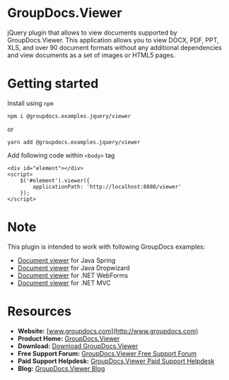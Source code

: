 # GroupDocs.Viewer

jQuery plugin that allows to view documents supported by GroupDocs.Viewer. This application allows you to view DOCX, PDF, PPT, XLS, and over 90 document formats without any additional dependencies and view documents as a set of images or HTML5 pages. 

# Getting started

Install using `npm`

`npm i @groupdocs.examples.jquery/viewer`

or 

`yarn add @groupdocs.examples.jquery/viewer`

Add following code within `<body>` tag

```JS
<div id="element"></div>
<script>
    $('#element').viewer({
        applicationPath: 'http://localhost:8080/viewer'
    });
</script>
```

# Note
This plugin is intended to work with following GroupDocs examples:

- [Document viewer](https://github.com/groupdocs-viewer/GroupDocs.Viewer-for-Java-Spring) for Java Spring
- [Document viewer](https://github.com/groupdocs-viewer/GroupDocs.Viewer-for-Java-Dropwizard) for Java Dropwizard
- [Document viewer](https://github.com/groupdocs-viewer/GroupDocs.Viewer-for-.NET-WebForms) for .NET WebForms
- [Document viewer](https://github.com/groupdocs-viewer/GroupDocs.Viewer-for-.NET-MVC) for .NET MVC

# Resources

- **Website:** [www.groupdocs.com](http://www.groupdocs.com)
- **Product Home:** [GroupDocs.Viewer](https://products.groupdocs.com/viewer)
- **Download:** [Download GroupDocs.Viewer](http://downloads.groupdocs.com/viewer)
- **Free Support Forum:** [GroupDocs.Viewer Free Support Forum](https://forum.groupdocs.com/c/viewer)
- **Paid Support Helpdesk:** [GroupDocs.Viewer Paid Support Helpdesk](https://helpdesk.groupdocs.com)
- **Blog:** [GroupDocs.Viewer Blog](https://blog.groupdocs.com/category/groupdocs-viewer-product-family/)